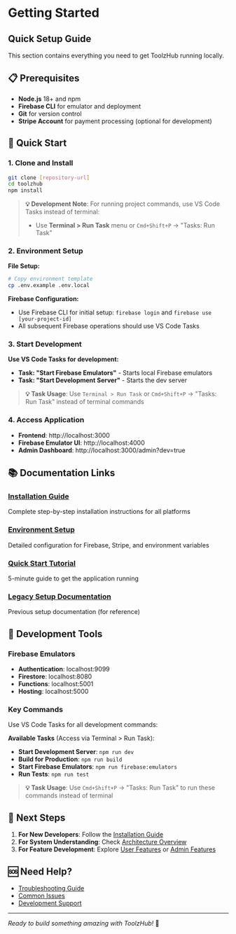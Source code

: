 # Getting Started

## Quick Setup Guide

This section contains everything you need to get ToolzHub running locally.

## 📋 Prerequisites

- **Node.js** 18+ and npm
- **Firebase CLI** for emulator and deployment
- **Git** for version control
- **Stripe Account** for payment processing (optional for development)

## 🚀 Quick Start

### 1. Clone and Install

```bash
git clone [repository-url]
cd toolzhub
npm install
```

> **💡 Development Note**: For running project commands, use VS Code Tasks instead of terminal:
>
> - Use **Terminal > Run Task** menu or `Cmd+Shift+P` → "Tasks: Run Task"

### 2. Environment Setup

**File Setup:**

```bash
# Copy environment template
cp .env.example .env.local
```

**Firebase Configuration:**

- Use Firebase CLI for initial setup: `firebase login` and `firebase use [your-project-id]`
- All subsequent Firebase operations should use VS Code Tasks

### 3. Start Development

**Use VS Code Tasks for development:**

- **Task: "Start Firebase Emulators"** - Starts local Firebase emulators
- **Task: "Start Development Server"** - Starts the dev server

> **💡 Task Usage**: Use `Terminal > Run Task` or `Cmd+Shift+P` → "Tasks: Run Task" instead of terminal commands

### 4. Access Application

- **Frontend**: http://localhost:3000
- **Firebase Emulator UI**: http://localhost:4000
- **Admin Dashboard**: http://localhost:3000/admin?dev=true

## 📚 Documentation Links

### [Installation Guide](./installation.md)

Complete step-by-step installation instructions for all platforms

### [Environment Setup](./environment-setup.md)

Detailed configuration for Firebase, Stripe, and environment variables

### [Quick Start Tutorial](./quick-start.md)

5-minute guide to get the application running

### [Legacy Setup Documentation](./legacy/)

Previous setup documentation (for reference)

## 🔧 Development Tools

### Firebase Emulators

- **Authentication**: localhost:9099
- **Firestore**: localhost:8080
- **Functions**: localhost:5001
- **Hosting**: localhost:5000

### Key Commands

Use VS Code Tasks for all development commands:

**Available Tasks** (Access via Terminal > Run Task):

- **Start Development Server**: `npm run dev`
- **Build for Production**: `npm run build`
- **Start Firebase Emulators**: `npm run firebase:emulators`
- **Run Tests**: `npm run test`

> **💡 Task Usage**: Use `Cmd+Shift+P` → "Tasks: Run Task" to run these commands instead of terminal

## 🎯 Next Steps

1. **For New Developers**: Follow the [Installation Guide](./installation.md)
2. **For System Understanding**: Check [Architecture Overview](../02-architecture/)
3. **For Feature Development**: Explore [User Features](../04-user-features/) or [Admin Features](../05-admin-features/)

## 🆘 Need Help?

- [Troubleshooting Guide](../09-troubleshooting/)
- [Common Issues](../09-troubleshooting/common-issues.md)
- [Development Support](../10-development/)

---

_Ready to build something amazing with ToolzHub!_ 🚀

